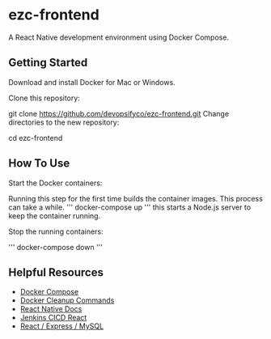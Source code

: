 # ezc-frontend
A React Native development environment using Docker Compose.

## Getting Started
Download and install Docker for Mac or Windows.

Clone this repository:

git clone https://github.com/devopsifyco/ezc-frontend.git
Change directories to the new repository:

cd ezc-frontend

## How To Use
Start the Docker containers:

Running this step for the first time builds the container images. This process can take a while.
'''
docker-compose up
'''
this starts a Node.js server to keep the container running.

Stop the running containers:

'''
docker-compose down
'''

## Helpful Resources

* [Docker Compose](https://medium.com/@indusasikala93/deploying-a-react-application-using-a-jenkins-ci-cd-pipeline-4c2a7dcf1efb)
* [Docker Cleanup Commands](https://www.digitalocean.com/community/tutorials/how-to-remove-docker-images-containers-and-volumes)
* [React Native Docs](https://facebook.github.io/react-native/docs/getting-started.html)
* [Jenkins CICD React](https://medium.com/@indusasikala93/deploying-a-react-application-using-a-jenkins-ci-cd-pipeline-4c2a7dcf1efb)
* [React / Express / MySQL](https://github.com/docker/awesome-compose/tree/master/react-express-mysql)
